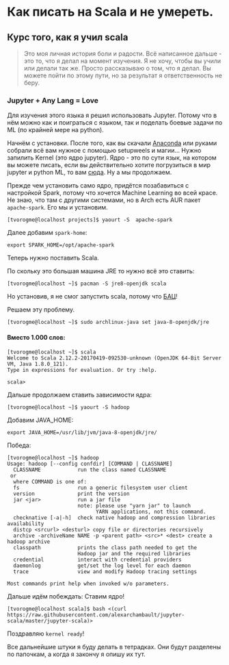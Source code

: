 # Как писать на Scala и не умереть.
## Курс того, как я учил scala

> Это моя личная история боли и радости. Всё написанное дальше - это то, что я делал на момент изучения. Я не хочу, чтобы вы учили или делали так же. Просто рассказываю о том, что я делал. Вы можете пойти по этому пути, но за результат я ответственность не беру.


### Jupyter + Any Lang = Love
Для изучения этого языка я решил использовать Jupyter. Потому что в нём можно как и поиграться с языком, так и поделать боевые задачи по ML (по крайней мере на python).

Начнём с установки. После того, как вы скачали [Anaconda](https://www.continuum.io/downloads) или руками собрали всё вам нужное с помощью setupweels и магии... Нужно запилить Kernel (это ядро jupyter). Ядро - это по сути язык, на котором вы можете писать, если вы действительно хотите погрузиться в мир jupyter и python ML, то вам [сюда](https://github.com/goto-ru/AD_starter). Ну а мы продолжаем.

Прежде чем установить само ядро, придётся позабавиться с настройкой Spark, потому что хочется Machine Learning во всей красе. Не знаю, что там с другими системами, но в Arch есть AUR пакет ``` apache-spark```. Его мы и установим.

```
[tvorogme@localhost projects]$ yaourt -S  apache-spark
```

Далее добавим ```spark-home```:

```
export SPARK_HOME=/opt/apache-spark
```

Теперь нужно поставить Scala.

По скольку это большая машина JRE то нужно всё это ставить: 

```
[tvorogme@localhost ~]$ pacman -S jre8-openjdk scala
```

Но установив, я не смог запустить scala, потому что [БАЦ](https://github.com/NixOS/nixpkgs/issues/22439)! 

Решаем эту проблему.
```
[tvorogme@localhost ~]$ sudo archlinux-java set java-8-openjdk/jre
```

#### Вместо 1.000 слов:
```
[tvorogme@localhost ~]$ scala
Welcome to Scala 2.12.2-20170419-092530-unknown (OpenJDK 64-Bit Server VM, Java 1.8.0_121).
Type in expressions for evaluation. Or try :help.

scala> 
```
Дальше продолжаем ставить зависимости ядра:

```
[tvorogme@localhost ~]$ yaourt -S hadoop
```
Добавим JAVA_HOME:
```
export JAVA_HOME=/usr/lib/jvm/java-8-openjdk/jre/
```

Победа:
```
[tvorogme@localhost ~]$ hadoop
Usage: hadoop [--config confdir] [COMMAND | CLASSNAME]
  CLASSNAME            run the class named CLASSNAME
 or
  where COMMAND is one of:
  fs                   run a generic filesystem user client
  version              print the version
  jar <jar>            run a jar file
                       note: please use "yarn jar" to launch
                             YARN applications, not this command.
  checknative [-a|-h]  check native hadoop and compression libraries availability
  distcp <srcurl> <desturl> copy file or directories recursively
  archive -archiveName NAME -p <parent path> <src>* <dest> create a hadoop archive
  classpath            prints the class path needed to get the
                       Hadoop jar and the required libraries
  credential           interact with credential providers
  daemonlog            get/set the log level for each daemon
  trace                view and modify Hadoop tracing settings

Most commands print help when invoked w/o parameters.
```

Дальше идём побеждать:
Ставим ядро!
```
[tvorogme@localhost scala]$ bash <(curl https://raw.githubusercontent.com/alexarchambault/jupyter-scala/master/jupyter-scala)>
```
Поздравляю ```kernel ready```!

Все дальнейшие штуки я буду делать в тетрадках. Они будут разделены по папочкам, а когда я закончу я опишу их тут.



